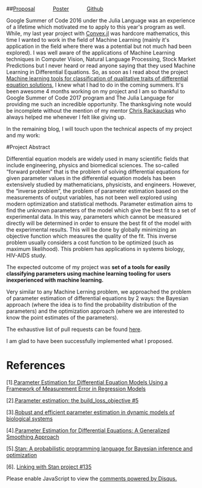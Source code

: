 <!-- 
.. title: Google Summer of Code 2017
.. slug: gsoc-2017
.. date: 2017-08-26 02:13:21 UTC+05:30
.. tags: GSoC'17
.. category: 
.. link: 
.. description: 
.. type: text
-->

##[Proposal](https://summerofcode.withgoogle.com/projects/#5914180975591424) &nbsp;&nbsp;&nbsp;&nbsp;&nbsp;&nbsp;&nbsp;&nbsp;&nbsp;&nbsp;&nbsp;[Poster](https://drive.google.com/open?id=0B2oOdWdSJWa1b3JvRDR1OHZEUTg) &nbsp;&nbsp;&nbsp;&nbsp;&nbsp;&nbsp;&nbsp;&nbsp;&nbsp;&nbsp;&nbsp;[Github](https://github.com/JuliaDiffEq/DiffEqParamEstim.jl/pulls?q=is%3Apr+is%3Aclosed+author%3AAyush-iitkgp)


Google Summer of Code 2016 under the Julia Language was an experience of a lifetime which motivated me to apply to this year's program as well. While, my last year project with [Convex.jl]() was hardcore mathematics, this time I wanted to work in the field of Machine Learning (mainly it's application in the field where there was a potential but not much had been explored). I was well aware of the applications of Machine Learning techniques in Computer Vision, Natural Language Processing, Stock Market Predictions but I never heard or read anyone saying that they used Machine Learning in Differential Equations. So, as soon as I read about the project [Machine learning tools for classification of qualitative traits of differential equation solutions](https://julialang.org/soc/projects/diffeq.html#machine-learning-tools-for-classification-of-qualitative-traits-of-differential-equation-solutions), I knew what I had to do in the coming summers. It's been awesome 4 months working on my project and I am so thankful to Google Summer of Code 2017 program and The Julia Language for providing me such an incredible opportunity. The thanksgiving note would be incomplete without the mention of my mentor [Chris Rackauckas](http://www.chrisrackauckas.com/) who always helped me whenever I felt like giving up.

In the remaining blog, I will touch upon the technical aspects of my project and my work:

#Project Abstract

Differential equation models are widely used in many scientific fields that include engineering, physics and biomedical sciences. The so-called “forward problem” that is the problem of solving differential equations for given parameter values in the differential equation models has been extensively studied by mathematicians, physicists, and engineers. However, the “inverse problem”, the problem of parameter estimation based on the measurements of output variables, has not been well explored using modern optimization and statistical methods. Parameter estimation aims to find the unknown parameters of the model which give the best fit to a set of experimental data. In this way, parameters which cannot be measured directly will be determined in order to ensure the best fit of the model with the experimental results. This will be done by globally minimizing an objective function which measures the quality of the fit. This inverse problem usually considers a cost function to be optimized (such as maximum likelihood). This problem has applications in systems biology, HIV-AIDS study.

The expected outcome of my project was **set of a tools for easily classifying parameters using machine learning tooling for users inexperienced with machine learning.**

Very similar to any Machine Lerning problem, we approached the problem of parameter estimation of differential equations by 2 ways: the Bayesian approach (where the idea is to find the probability distribution of the parameters) and the optimization approach (where we are interested to know the point estimates of the parameters).




The exhaustive list of pull requests can be found [here](https://github.com/JuliaDiffEq/DiffEqParamEstim.jl/pulls?q=is%3Apr+is%3Aclosed+author%3AAyush-iitkgp).

I am glad to have been successfully implemented what I proposed.

# References

[1].[Parameter Estimation for Differential Equation Models Using a Framework of Measurement Error in Regression Models](https://www.ncbi.nlm.nih.gov/pmc/articles/PMC2631937/)

[2].[Parameter estimation: the build_loss_objective #5](https://github.com/JuliaDiffEq/DiffEqParamEstim.jl/issues/5)

[3].[Robust and efficient parameter estimation in dynamic models of biological systems](http://bmcsystbiol.biomedcentral.com/articles/10.1186/s12918-015-0219-2)

[4].[Parameter Estimation for Differential Equations: A Generalized Smoothing Approach](http://faculty.bscb.cornell.edu/~hooker/ODE_Estimation.pdf)

[5].[Stan: A probabilistic programming language for Bayesian inference and optimization](http://www.stat.columbia.edu/~gelman/research/published/stan_jebs_2.pdf)

[6]. [Linking with Stan project #135](https://github.com/JuliaDiffEq/DifferentialEquations.jl/issues/135)

<div id="disqus_thread"></div>
<script>
/**
* RECOMMENDED CONFIGURATION VARIABLES: EDIT AND UNCOMMENT THE SECTION BELOW TO INSERT DYNAMIC VALUES FROM YOUR PLATFORM OR CMS.
* LEARN WHY DEFINING THESE VARIABLES IS IMPORTANT: https://disqus.com/admin/universalcode/#configuration-variables
*/
/*
var disqus_config = function () {
this.page.url = PAGE_URL; // Replace PAGE_URL with your page's canonical URL variable
this.page.identifier = PAGE_IDENTIFIER; // Replace PAGE_IDENTIFIER with your page's unique identifier variable
};
*/
(function() { // DON'T EDIT BELOW THIS LINE
var d = document, s = d.createElement('script');

s.src = '//avoyage.disqus.com/embed.js';

s.setAttribute('data-timestamp', +new Date());
(d.head || d.body).appendChild(s);
})();
</script>
<noscript>Please enable JavaScript to view the <a href="https://disqus.com/?ref_noscript" rel="nofollow">comments powered by Disqus.</a></noscript>
